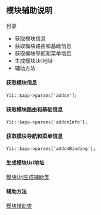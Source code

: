 ## 模块辅助说明

目录

- 获取模块信息
- 获取模块路由和基础信息
- 获取模块导航和菜单信息
- 生成模块Url地址
- 辅助方法

#### 获取模块信息

```
Yii::$app->params['addon'];
```

#### 获取模块路由和基础信息

```
Yii::$app->params['addonInfo'];
```

#### 获取模块导航和菜单信息

```
Yii::$app->params['addonBinding'];
```

#### 生成模块Url地址

[模块Url生成辅助类](helper-addon-url.md)

####  辅助方法

[模块辅助类](helper-addon.md)